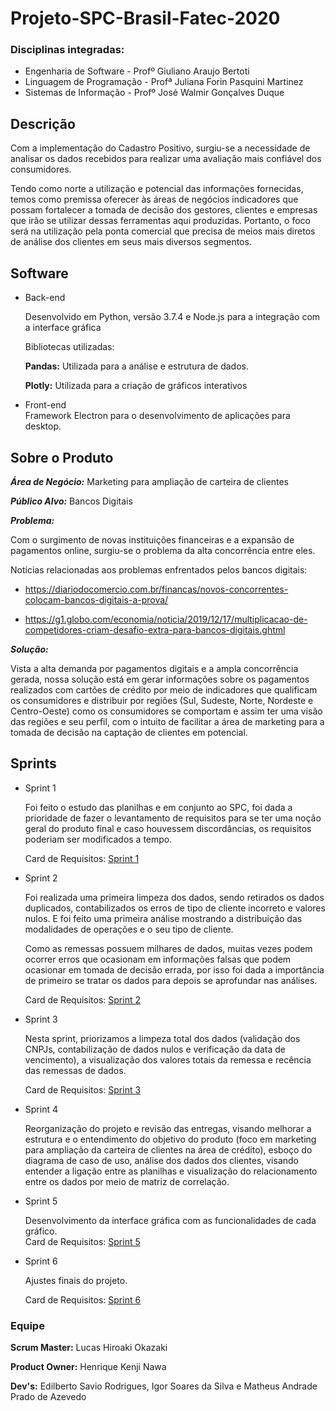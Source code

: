 # Projeto-SPC-Brasil-Fatec-2020

**<H3>Disciplinas integradas: </H3>** 
<ul>
  <li>Engenharia de Software - Profº Giuliano Araujo Bertoti</li>
  <li>Linguagem de Programação - Profª Juliana Forin Pasquini Martinez</li>
  <li>Sistemas de Informação - Profº José Walmir Gonçalves Duque</li>
</ul>

**<H2>Descrição</H2>**

Com a implementação do Cadastro Positivo, surgiu-se a necessidade de analisar os dados recebidos para realizar uma avaliação mais confiável dos consumidores. 

Tendo como norte a utilização e potencial das informações fornecidas, temos como premissa oferecer às áreas de negócios indicadores que possam fortalecer a tomada de decisão dos gestores, clientes e empresas que irão se utilizar dessas ferramentas aqui produzidas. Portanto, o foco será na utilização pela ponta comercial que precisa de meios mais diretos de análise dos clientes em seus mais diversos segmentos. 

**<H2>Software</H2>**


<ul>
 <li>Back-end</li>

Desenvolvido em Python, versão 3.7.4 e Node.js para a integração com a interface gráfica


Bibliotecas utilizadas:

**Pandas:** Utilizada para a análise e estrutura de dados.

**Plotly:** Utilizada para a criação de gráficos interativos

<li>Front-end</li>
Framework Electron para o desenvolvimento de aplicações para desktop.

  
 </ul>

**<H2>Sobre o Produto</H2>**

  

**_Área de Negócio:_** Marketing para ampliação de carteira de clientes

**_Público Alvo:_** Bancos Digitais

**_Problema:_** 

Com o surgimento de novas instituições financeiras e a expansão de pagamentos online, surgiu-se o problema da alta concorrência entre eles.

Notícias relacionadas aos problemas enfrentados pelos bancos digitais:

* https://diariodocomercio.com.br/financas/novos-concorrentes-colocam-bancos-digitais-a-prova/

* https://g1.globo.com/economia/noticia/2019/12/17/multiplicacao-de-competidores-criam-desafio-extra-para-bancos-digitais.ghtml

**_Solução:_**

Vista a alta demanda por pagamentos digitais e a ampla concorrência gerada, nossa solução está em gerar informações sobre os pagamentos realizados com cartões de crédito por meio de indicadores que qualificam os consumidores e distribuir por regiões (Sul, Sudeste, Norte, Nordeste e Centro-Oeste) como os consumidores se comportam e assim ter uma visão das regiões e seu perfil, com o intuito de facilitar a área de marketing para a tomada de decisão na captação de clientes em potencial.

**<H2>Sprints</H2>**

<ul>
  <li>Sprint 1
   
   Foi feito o estudo das planilhas e em conjunto ao SPC, foi dada a prioridade de fazer o levantamento de requisitos para se ter uma noção geral do produto final e caso houvessem discordâncias, os requisitos poderiam ser modificados a tempo.
   
   Card de Requisitos: [Sprint 1](https://github.com/HenriqueNawa/Projeto-SPC-Brasil-Fatec-2020/tree/master/Cards%20de%20requisitos/Sprint%201)
  
  <li>Sprint 2
  
  Foi realizada uma primeira limpeza dos dados, sendo retirados os dados duplicados, contabilizados os erros de tipo de cliente incorreto e valores nulos. E foi feito uma primeira análise mostrando a distribuição das modalidades de operações e o seu tipo de cliente. 
  
  Como as remessas possuem milhares de dados, muitas vezes podem ocorrer erros que ocasionam em informações falsas que podem ocasionar em tomada de decisão errada, por isso foi dada a importância de primeiro se tratar os dados para depois se aprofundar nas análises.
  
  Card de Requisitos: [Sprint 2](https://github.com/HenriqueNawa/Projeto-SPC-Brasil-Fatec-2020/tree/master/Cards%20de%20requisitos/Sprint%202)
  
  <li>Sprint 3
  
  Nesta sprint, priorizamos a limpeza total dos dados (validação dos CNPJs, contabilização de dados nulos e verificação da data de vencimento), a visualização dos valores totais da remessa e recência das remessas de dados.
  
   Card de Requisitos: [Sprint 3](https://github.com/HenriqueNawa/Projeto-SPC-Brasil-Fatec-2020/tree/master/Cards%20de%20requisitos/Sprint%203)
  
  <li>Sprint 4
  
  Reorganização do projeto e revisão das entregas, visando melhorar a estrutura e o entendimento do objetivo do produto (foco em marketing para ampliação da carteira de clientes na área de crédito), esboço do diagrama de caso de uso, análise dos dados dos clientes, visando entender a ligação entre as planilhas e visualização do relacionamento entre os dados por meio de matriz de correlação.
    
  <li>Sprint 5
  
  Desenvolvimento da interface gráfica com as funcionalidades de cada gráfico.  
  Card de Requisitos: [Sprint 5](https://github.com/HenriqueNawa/Projeto-SPC-Brasil-Fatec-2020/tree/master/Cards%20de%20requisitos/Sprint%205)
  
  <li>Sprint 6
  
  Ajustes finais do projeto.
  
  Card de Requisitos: [Sprint 6](https://github.com/HenriqueNawa/Projeto-SPC-Brasil-Fatec-2020/tree/master/Cards%20de%20requisitos/Sprint%206)
  
</ul>


**<H3>Equipe</H3>**

**Scrum Master:** Lucas Hiroaki Okazaki

**Product Owner:** Henrique Kenji Nawa

**Dev's:** Edilberto Savio Rodrigues, Igor Soares da Silva e Matheus Andrade Prado de Azevedo


